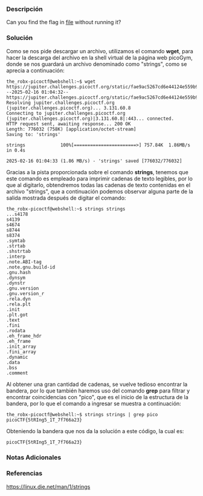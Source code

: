 ### Descripción
Can you find the flag in [file](https://jupiter.challenges.picoctf.org/static/fae9ac5267cd6e44124e559b901df177/strings) without running it?
### Solución
Como se nos pide descargar un archivo, utilizamos el comando **wget**, para hacer la descarga del archivo en la shell virtual de la página web picoGym, donde se nos guardará un archivo denominado como "strings", como se aprecia a continuación:

```shell
the_robx-picoctf@webshell:~$ wget https://jupiter.challenges.picoctf.org/static/fae9ac5267cd6e44124e559b901df177/strings
--2025-02-16 01:04:32--  https://jupiter.challenges.picoctf.org/static/fae9ac5267cd6e44124e559b901df177/strings
Resolving jupiter.challenges.picoctf.org (jupiter.challenges.picoctf.org)... 3.131.60.8
Connecting to jupiter.challenges.picoctf.org (jupiter.challenges.picoctf.org)|3.131.60.8|:443... connected.
HTTP request sent, awaiting response... 200 OK
Length: 776032 (758K) [application/octet-stream]
Saving to: 'strings'

strings             100%[=======================>] 757.84K  1.86MB/s    in 0.4s    

2025-02-16 01:04:33 (1.86 MB/s) - 'strings' saved [776032/776032]
```

Gracias a la pista proporcionada sobre el comando **strings**, tenemos que este comando es empleado para imprimir cadenas de texto legibles, por lo que al digitarlo, obtendremos todas las cadenas de texto contenidas en el archivo "strings", que a continuación podemos observar alguna parte de la salida mostrada después de digitar el comando:

```shell
the_robx-picoctf@webshell:~$ strings strings
...s4178
s4139
s4674
s8744
s8374
.symtab
.strtab
.shstrtab
.interp
.note.ABI-tag
.note.gnu.build-id
.gnu.hash
.dynsym
.dynstr
.gnu.version
.gnu.version_r
.rela.dyn
.rela.plt
.init
.plt.got
.text
.fini
.rodata
.eh_frame_hdr
.eh_frame
.init_array
.fini_array
.dynamic
.data
.bss
.comment
```

Al obtener una gran cantidad de cadenas, se vuelve tedioso encontrar la bandera, por lo que también haremos uso del comando **grep** para filtrar y encontrar coincidencias con "pico", que es el inicio de la estructura de la bandera, por lo que el comando a ingresar se muestra a continuación:

```shell
the_robx-picoctf@webshell:~$ strings strings | grep pico
picoCTF{5tRIng5_1T_7f766a23}
```

Obteniendo la bandera que nos da la solución a este código, la cual es:

```
picoCTF{5tRIng5_1T_7f766a23}
```
### Notas Adicionales

### Referencias
https://linux.die.net/man/1/strings
